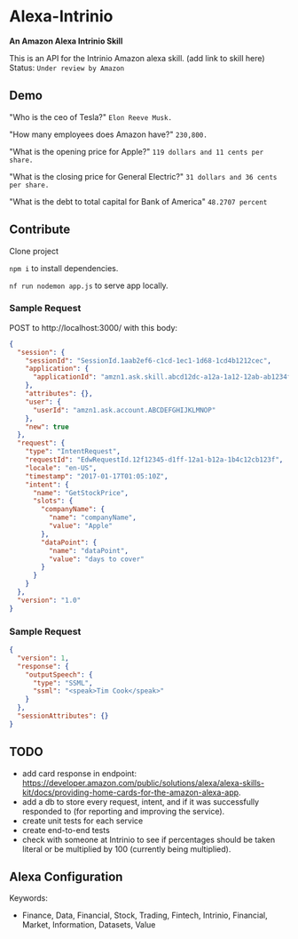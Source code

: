 # Alexa-Intrinio
**An Amazon Alexa Intrinio Skill**

This is an API for the Intrinio Amazon alexa skill.
(add link to skill here)
Status: `Under review by Amazon`


## Demo
"Who is the ceo of Tesla?" `Elon Reeve Musk.`

"How many employees does Amazon have?" `230,800.`

"What is the opening price for Apple?" `119 dollars and 11 cents per share.`

"What is the closing price for General Electric?" `31 dollars and 36 cents per share.`

"What is the debt to total capital for Bank of America" `48.2707 percent`


## Contribute
Clone project

`npm i` to install dependencies.

`nf run nodemon app.js` to serve app locally.


### Sample Request
POST to http://localhost:3000/ with this body:
```json
{
  "session": {
    "sessionId": "SessionId.1aab2ef6-c1cd-1ec1-1d68-1cd4b1212cec",
    "application": {
      "applicationId": "amzn1.ask.skill.abcd12dc-a12a-1a12-12ab-ab1234f1a1a1"
    },
    "attributes": {},
    "user": {
      "userId": "amzn1.ask.account.ABCDEFGHIJKLMNOP"
    },
    "new": true
  },
  "request": {
    "type": "IntentRequest",
    "requestId": "EdwRequestId.12f12345-d1ff-12a1-b12a-1b4c12cb123f",
    "locale": "en-US",
    "timestamp": "2017-01-17T01:05:10Z",
    "intent": {
      "name": "GetStockPrice",
      "slots": {
        "companyName": {
          "name": "companyName",
          "value": "Apple"
        },
        "dataPoint": {
          "name": "dataPoint",
          "value": "days to cover"
        }
      }
    }
  },
  "version": "1.0"
}
```

### Sample Request
```json
{
  "version": 1,
  "response": {
    "outputSpeech": {
      "type": "SSML",
      "ssml": "<speak>Tim Cook</speak>"
    }
  },
  "sessionAttributes": {}
}
```

## TODO
- add card response in endpoint: https://developer.amazon.com/public/solutions/alexa/alexa-skills-kit/docs/providing-home-cards-for-the-amazon-alexa-app.
- add a db to store every request, intent, and if it was successfully responded to (for reporting and improving the service).
- create unit tests for each service
- create end-to-end tests
- check with someone at Intrinio to see if percentages should be taken literal or be multiplied by 100 (currently being multiplied).

## Alexa Configuration
Keywords:
- Finance, Data, Financial, Stock, Trading, Fintech, Intrinio, Financial, Market, Information, Datasets, Value
